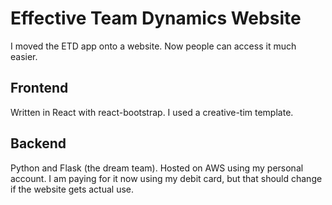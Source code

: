 # Effective Team Dynamics Website

I moved the ETD app onto a website.  Now people can access it much easier.

## Frontend

Written in React with react-bootstrap.  I used a creative-tim template.

## Backend

Python and Flask (the dream team).  Hosted on AWS using my personal account.  I am paying for it now using my debit card, but that should change if the website gets actual use.